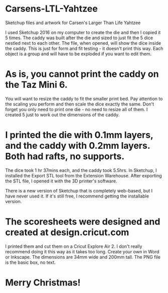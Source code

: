 # Carsens-LTL-Yahtzee
Sketchup files and artwork for Carsen's Larger Than Life Yahtzee

I used Sketchup 2016 on my computer to create the die and then I copied it 5 times.
The caddy was built after the die and sized to just fit the 5 dice nestled next to each other.
The file, when opened, will show the dice inside the caddy.  This is just for form and fit testing - it doesn't
print this way.  Each object is a group and will have to be exploded if you want to edit them.

# As is, you cannot print the caddy on the Taz Mini 6.
You will want to resize the caddy to fit the smaller print bed.  Pay attention to the scaling you perform and then scale
the dice exactly the same.  Don't forget you only need to print one die - no need to resize all of them.  I created 5 just to
work out the dimensions of the caddy.

# I printed the die with 0.1mm layers, and the caddy with 0.2mm layers.  Both had rafts, no supports.
The dice took 1 hr 37mins each, and the caddy took 5.5hrs.  In Sketchup, I installed the Export STL tool from the 
Extension Warehouse.  After exporting the STL file, I opened it with the 3D printer's software. 

There is a new version of Sketchup
that is completely web-based, but I have never used it.  If it's still free, I recommend getting the installable version.

# The scoresheets were designed and created at design.cricut.com
I printed them and cut them on a Cricut Explore Air 2.  I don't really recommend doing it this way as it takes too long.
Create your own in Word or Inkscape.  The dimensions are 34mm wide and 200mm tall. The PNG file is the basic box, no text.

# Merry Christmas!
